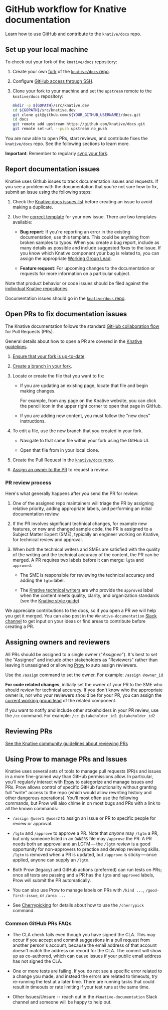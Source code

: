 # GitHub workflow for Knative documentation

Learn how to use GitHub and contribute to the `knative/docs` repo. 


## Set up your local machine

To check out your fork of the `knative/docs` repository:

1. Create your own
   [fork](https://help.github.com/articles/fork-a-repo/) of the [`knative/docs` repo](https://github.com/knative/docs).
1. Configure
   [GitHub access through SSH](https://help.github.com/articles/connecting-to-github-with-ssh/).
1. Clone your fork to your machine and set the `upstream` remote to the
   `knative/docs` repository:

    ```bash
    mkdir -p ${GOPATH}/src/knative.dev
    cd ${GOPATH}/src/knative.dev
    git clone git@github.com:${YOUR_GITHUB_USERNAME}/docs.git
    cd docs
    git remote add upstream https://github.com/knative/docs.git
    git remote set-url --push upstream no_push
    ```

You are now able to open PRs, start reviews, and contribute fixes the
`knative/docs` repo. See the following sections to learn more.

**Important**: Remember to regularly [sync your fork](https://help.github.com/articles/syncing-a-fork/).


## Report documentation issues

<!-- This could use a pass to reduce the overhead for filing new issues,
and to consolidate items more easily during issue triage. -->

Knative uses Github issues to track documentation issues and requests. If you
see a problem with the documentation that you're not sure how to fix, submit an
issue using the following steps:

1.  Check the [Knative docs issues list](https://github.com/knative/docs/issues)
    before creating an issue to avoid making a duplicate.

2.  Use the [correct template](https://github.com/knative/docs/issues/new) for
    your new issue. There are two templates available:

    - **Bug report**: If you're reporting an error in the existing
      documentation, use this template. This could be anything from broken
      samples to typos. When you create a bug report, include as many details as
      possible and include suggested fixes to the issue. If you know which
      Knative component your bug is related to, you can assign the appropriate
      [Working Group Lead](https://github.com/knative/community/blob/main/working-groups/WORKING-GROUPS.md).

    - **Feature request**: For upcoming changes to the documentation or requests
      for more information on a particular subject.

Note that product behavior or code issues should be filed against the
[individual Knative repositories](http://github.com/knative).

Documentation issues should go in the
[`knative/docs` repo](https://github.com/knative/docs/issues).


## Open PRs to fix documentation issues

The Knative documentation follows the standard
[GitHub collaboration flow](https://guides.github.com/introduction/flow/)
for Pull Requests (PRs).

General details about how to open a PR are covered in the
[Knative guidelines](https://github.com/knative/community/).

<!-- This could use a pass to be more focused on what a PR submitter should do at the start of the process. -->

1. [Ensure that your fork is up-to-date](https://docs.github.com/en/github/collaborating-with-issues-and-pull-requests/syncing-a-fork).

1. [Create a branch in your fork](https://docs.github.com/en/github/collaborating-with-issues-and-pull-requests/creating-and-deleting-branches-within-your-repository).

1. Locate or create the file that you want to fix:

   - If you are updating an existing page, locate that file and begin making
     changes.

     For example, from any page on the Knative website, you can click the
     pencil icon in the upper right corner to open that page in GitHub.

   - If you are adding new content, you must follow the
     "new docs" instructions.

1. To edit a file, use the new branch that you created in your fork.

   - Navigate to that same file within your fork using the GitHub UI.

   - Open that file from in your local clone.

1. Create the Pull Request in the
   [`knative/docs` repo](https://github.com/knative/docs/pulls).

1. [Assign an owner to the PR](#assigning-owners-and-reviewers)
   to request a review.

### PR review process

Here's what generally happens after you send the PR for review:

1.  One of the assigned repo maintainers will triage the PR by assigning
    relative priority, adding appropriate labels, and performing an initial
    documentation review.

2.  If the PR involves significant technical changes, for example new features,
    or new and changed sample code, the PR is assigned to a Subject Matter
    Expert (SME), typically an engineer working on Knative, for technical review
    and approval.

3.  When both the technical writers and SMEs are satisfied with the quality of
    the writing and the technical accuracy of the content, the PR can be merged.
    A PR requires two labels before it can merge: `lgtm` and `approved`.

    - The SME is responsible for reviewing the technical accuracy and adding the
      `lgtm` label.

    - The [Knative technical writers](https://github.com/knative/docs/blob/main/OWNERS_ALIASES)
      are who provide the `approved` label when the content meets quality,
      clarity, and organization standards (see the [Knative style guide](../style-guide/README.md)).

We appreciate contributions to the docs, so if you open a PR we will help you
get it merged. You can also post in the `#knative-documentation`
[Slack channel](https://cloud-native.slack.com/archives/C04LY5G9ED7) to get input on your ideas or find
areas to contribute before creating a PR.


## Assigning owners and reviewers

All PRs should be assigned to a single owner ("_Assignee_"). It's best to set
the "Assignee" and include other stakeholders as "Reviewers" rather than leaving
it unassigned or allowing [Prow](https://prow.k8s.io/command-help) to auto
assign reviewers.

Use the `/assign` command to set the owner. For example: `/assign @owner_id`

**For code related changes**, initially set the owner of your PR to the SME who
should review for technical accuracy. If you don't know who the appropriate
owner is, nor who your reviewers should be for your PR, you can assign the
[current working group lead](https://github.com/knative/community/tree/main/working-groups/WORKING-GROUPS.md) of the related component.

If you want to notify and include other stakeholders in your PR review, use the
`/cc` command. For example: `/cc @stakeholder_id1 @stakeholder_id2`


## Reviewing PRs

[See the Knative community guidelines about reviewing PRs](https://github.com/knative/community/blob/main/REVIEWING.md)


## Using Prow to manage PRs and Issues

Knative uses several sets of tools to manage pull requests (PR)s and issues in a
more fine-grained way than GitHub permissions allow. In particular, you'll
regularly interact with
[Prow](https://github.com/kubernetes/test-infra/tree/master/prow) to categorize
and manage issues and PRs. Prow allows control of specific GitHub functionality
without granting full "write" access to the repo (which would allow rewriting
history and other dangerous operations). You'll most often use the following
commands, but Prow will also chime in on most bugs and PRs with a link to all
the known commands:

- `/assign @user1 @user2` to assign an issue or PR to specific people for review
  or approval.

- `/lgtm` and `/approve` to approve a PR. Note that _anyone_ may `/lgtm` a PR,
  but only someone listed in an `OWNERS` file may `/approve` the PR. A PR needs
  both an approval and an LGTM — the `/lgtm` review is a good opportunity for
  non-approvers to practice and develop reviewing skills. `/lgtm` is removed
  when a PR is updated, but `/approve` is sticky — once applied, anyone can
  supply an `/lgtm`.

- Both Prow (legacy) and GitHub actions (preferred) can run tests on PRs; once
  all tests are passing and a PR has the `lgtm` and `approved` labels, Prow will
  submit the PR automatically.

- You can also use Prow to manage labels on PRs with `/kind ...`,
  `/good-first-issue`, or `/area ...`

- See [Cherrypicking](branches-and-cherrypicking.md#cherrypicking) for details about how
  to use the `/cherrypick` command.

### Common GitHub PRs FAQs

* The CLA check fails even though you have signed the CLA. This may occur if you accept and commit
suggestions in a pull request from another person's account, because the email address of that
account doesn't match the address on record for the CLA.
The commit will show up as co-authored, which can cause issues if your public email address has not
signed the CLA.

* One or more tests are failing. If you do not see a specific error related to a change you made,
and instead the errors are related to timeouts, try re-running the test at a later time.
There are running tasks that could result in timeouts or rate limiting if your test runs at the same
time.

* Other Issues/Unsure -- reach out in the `#knative-documentation` Slack channel and someone will be happy to help out.
